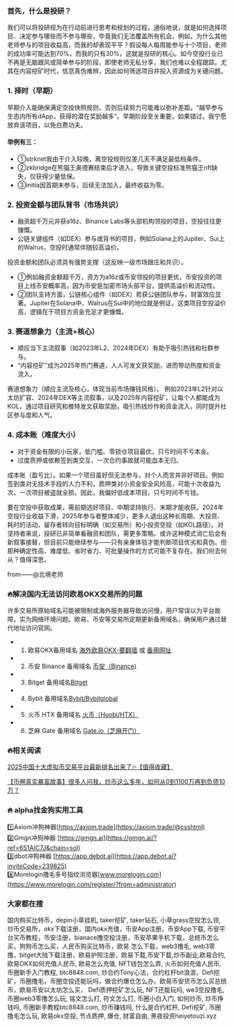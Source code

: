 ### 首先，什么是投研？
我们可以将投研视为在行动前进行思考和规划的过程。通俗地说，就是如何选择项目、决定参与哪些而不参与哪些，毕竟我们无法覆盖所有机会。例如，为什么其他老师参与的项目收益高，而我的却表现平平？假设每人每周能参与十个项目，老师的成功率可能达到70%，而我的只有30%，这就是投研的核心。如今空投行业已不再是无脑跟风或简单参与的阶段，即使老师无私分享，我们也难以全程跟踪。尤其在内容挖矿时代，信息真伪难辨，因此如何筛选项目并投入资源成为关键问题。

### 1. 择时（早期）
早期介入能确保满足空投快照规则，否则后续努力可能难以弥补差距。“越早参与生态内所有dApp，获得的潜在奖励越多”。早期阶段至关重要，如果错过，我宁愿放弃该项目，以免白费功夫。

#### 举例有三：
- ①strknet我由于介入较晚，离空投规则仅差几天不满足最低档条件。
- ②zkbridge在熊猫王奥德赛结束后才进入，导致关键空投标准熊猫王nft缺失，仅获得少量低保。
- ③initia因首期未参与，后续无法加入，最终收益为零。

### 2. 投资金额与团队背书（市场共识）
- 融资超千万元并获a16z、Binance Labs等头部机构领投的项目，空投往往更慷慨。
- 公链关键组件（如DEX）参与或背书的项目，例如Solana上的Jupiter、Sui上的Walrus，空投时通常伴随较高溢价。

投资金额和团队必须具有强势支撑（这反映一级市场跟庄和共识）。
- ①例如融资金额超千万，资方为a16z或币安领投的项目更优，币安投资的项目上线币安概率高，因为币安是加密市场头部平台，提供高溢价和流动性。
- ②团队支持方面，公链核心组件（如DEX）若获公链团队参与，财富效应显著。Jupiter在Solana中、Walrus在Sui中的地位就是例证，这类项目空投溢价高，逻辑在于项目方资金充足才更慷慨。

### 3. 赛道想象力（主流+核心）
- 顺应当下主流叙事（如2023年L2、2024年DEX）有助于吸引热钱和社群参与。
- “内容挖矿”成为2025年热门赛道，人人可发文获奖励，进而带动热度和资金流入。

赛道想象力（顺应主流及核心，体现当前市场赚钱风格）。
例如2023年L2针对以太坊扩容、2024年DEX等主流叙事，以及2025年内容挖矿，让每个人都能成为KOL，通过项目研究和推特发文获取奖励，吸引热钱炒作和资金流入，同时提升社区参与度和人气。

### 4. 成本账（难度大小）
- 对于资金有限的小玩家，低门槛、零锁仓项目最优，只亏时间不亏本金。
- 过度质押或依赖签到类交互，一次合约事故就可能血本无归。

成本账（盈亏比）。如果一个项目虽好但无法参与，对个人而言并非好项目。例如签到类对无技术手段的人力不利，质押类对小资金安全风险高，可能十次收益九次，一次项目被盗就全损。因此，我偏好低成本项目，只亏时间不亏钱。

要在空投中获取成果，需前期选好项目、中期坚持执行、末期才能收获。2024年空投行业收益下滑，2025年参与者整体减少，更多人退出这种长周期、大投资、耗时的活动，留存者转向目标明确（如交易所）和小投资空投（如KOL路径）。对坚持者来说，投研已非简单看融资和团队，需更多策略。或许这种模式消亡后会有新叙事接替，但目前只能继续参与——只有亲身体验才能判断项目优劣和真伪。但那种确定性高、难度低、省时省力、可批量操作的方式可能不复存在。我们何去何从？值得深思。

from——@北境老师

### 🔥解决国内无法访问欧易OKX交易所的问题
许多交易所原始域名可能被限制或海外服务器导致访问慢，用户常误以为平台故障，实为网络环境问题。欧易、币安等交易所定期更新备用域名，确保用户通过替代地址访问官网。

- 1. 欧易OKX备用域名 [海外欧易OKX-要翻墙](https://www.okx.com/zh-hans/join/76527935) 或 [备用网址](https://www.chouyi.world/zh-hans/join/76527935) 
- 2. 币安 Binance 备用域名 [币安（Binance)](https://accounts.binance.com/zh-CN/register?ref=36457687)
- 3. Bitget 备用域名[Bitget](https://www.bitget.com/zh-CN/referral/register?from=referral&clacCode=VRNEYUTR)
- 4. Bybit 备用域名[Bybit/Bybitglobal](https://www.bybitglobal.com/zh-MY/invite/?ref=VMKORMM)
- 5. 火币 HTX 备用域名 [火币（Huobi/HTX）](https://www.htx.com/invite/zh-cn/1f?invite_code=whf45223)
- 6. 芝麻 Gate 备用域名 [Gate.io（芝麻开门）](https://www.gate.io/zh/signup?ref_type=103&ref=A1ERAQ)

### 🔥相关阅读
[2025中国十大虚拟币交易平台最新排名出来了🔥【值得收藏】](https://btc8848.com/top-10-exchanges/)

[【币圈真实暴富故事】很多人问我，炒币这么多年，如何从0到1100万再到负债10万？](https://heiyetouzi.xyz/biquanstory001/)

### 🔥 alpha找金狗实用工具
1️⃣Axiom冲狗神器[https://axiom.trade](https://axiom.trade/@csshtml)  
2️⃣Gmgn冲狗神器 [https://gmgn.ai](https://gmgn.ai/?ref=6S1AIC7J&chain=sol)  
3️⃣dbot冲狗神器 [https://app.debot.ai](https://app.debot.ai?inviteCode=239825)  
4️⃣Morelogin撸毛多号指纹浏览器[www.morelogin.com](https://www.morelogin.com/register/?from=administrator)  

### 大家都在搜
国内购买比特币，depin小草挂机, taker挖矿, taker钻石, 小草grass空投怎么领, 炒币交易所，okx下载注册，国内okx充值，币安App注册，币安App下载, 币安平台买币教程，币安注册，bianace撸空投注册，币安苹果手机下载，总统币怎么买，狗狗币怎么买，人民币购买比特币，欧易 怎么下载，web3撸毛, web3零撸，bitget大陆下载注册，欧易护照注册，欧易下载,币安下载,炒币副业,欧易合约, 欧易OKX如何充值人民币, 欧易怎么充值, NFT钱包怎么弄, 火币如何充值人民币, 币圈新手入门教程, btc8848.com, 炒合约Tony心法，合约杠杆bit浪浪，Defi挖矿，币圈撸毛，币圈空投还能玩吗，做合约爆仓怎么办，欧易币安货币怎么买总统币，欧易币安以太坊怎么买， Defi质押挖矿怎么玩, NFT还能玩吗, we3空投撸毛, 币圈web3零撸怎么玩, 铭文怎么打, 符文怎么打, 币圈小白入门, 如何炒币, 炒币挣钱吗, 币圈新手教程btc8848.com, 炒币赚钱吗, 什么是合约杠杆, Defi挖矿, 币圈撸毛怎么玩, 欧易okx空投, 节点质押, 爆仓, 财富自由, 黑夜投资heiyetouzi.xyz